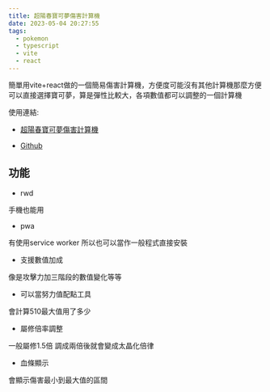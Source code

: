 ```yaml
---
title: 超陽春寶可夢傷害計算機
date: 2023-05-04 20:27:55
tags:
  - pokemon
  - typescript
  - vite
  - react
---
```


簡單用vite+react做的一個簡易傷害計算機，方便度可能沒有其他計算機那麼方便可以直接選擇寶可夢，算是彈性比較大，各項數值都可以調整的一個計算機

使用連結:

- [超陽春寶可夢傷害計算機](https://ckaznable.github.io/pokemon-dmg-calc/)

- [Github](https://github.com/ckaznable/pokemon-dmg-calc)

## 功能

- rwd

手機也能用

- pwa

有使用service worker 所以也可以當作一般程式直接安裝

- 支援數值加成

像是攻擊力加三階段的數值變化等等

- 可以當努力值配點工具

會計算510最大值用了多少

- 屬修倍率調整

一般屬修1.5倍 調成兩倍後就會變成太晶化倍律

- 血條顯示

會顯示傷害最小到最大值的區間
